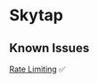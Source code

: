 # Skytap

## Known Issues  

[Rate Limiting](https://github.com/IBM/dte-support-public/blob/main/Skytap/Skytap-Runbooks/skytap-rate-limiting.md)  :white_check_mark:  
